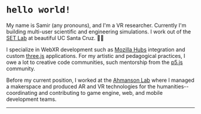 # `hello world!`
My name is Samir (any pronouns), and I'm a VR researcher. Currently I'm building multi-user scientific and engineering simulations. I work out of the [SET Lab](https://setlab.soe.ucsc.edu/) at beautiful UC Santa Cruz. 🌊🌲 

I specialize in WebXR development such as [Mozilla Hubs](https://hubs.mozilla.com/) integration and custom [three.js](https://threejs.org/) applications. For my artistic and pedagogical practices, I owe a lot to creative code communities, such mentorship from the [p5.js](https://p5js.org/) community.

Before my current position, I worked at the [Ahmanson Lab](https://polymathic.usc.edu/ahmanson-lab) where I managed a makerspace and produced AR and VR technologies for the humanities-- coordinating and contributing to game engine, web, and mobile development teams.

***

